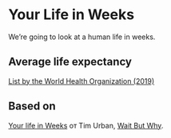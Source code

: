 # Your Life in Weeks

We’re going to look at a human life in weeks.

## Average life expectancy

[List by the World Health Organization (2019)](https://en.wikipedia.org/wiki/List_of_countries_by_life_expectancy#List_by_the_United_Nations.2C_for_2010.E2.80.932015)

## Based on

[Your life in Weeks](http://waitbutwhy.com/2014/05/life-weeks.html) от Tim Urban, [Wait But Why](http://waitbutwhy.com/).
